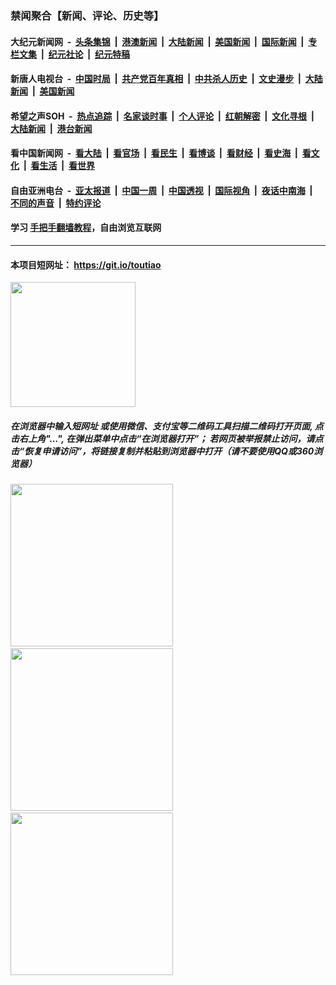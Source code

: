 ### 禁闻聚合【新闻、评论、历史等】

#### 大纪元新闻网 &nbsp;-&nbsp; [头条集锦](indexes/E头条集锦.md?t=02280702) &nbsp;|&nbsp; [港澳新闻](indexes/E港澳新闻.md?t=02280702)  &nbsp;|&nbsp; [大陆新闻](indexes/E大陆新闻.md?t=02280702) &nbsp;|&nbsp; [美国新闻](indexes/E美国新闻.md?t=02280702) &nbsp;|&nbsp; [国际新闻](indexes/E国际新闻.md?t=02280702) &nbsp;|&nbsp; [专栏文集](indexes/E专栏文集.md?t=02280702) &nbsp;|&nbsp; [纪元社论](indexes/E纪元社论.md?t=02280702) &nbsp;|&nbsp; [纪元特稿](indexes/E纪元特稿.md?t=02280702) 

#### 新唐人电视台 &nbsp;-&nbsp; [中国时局](indexes/N中国时局.md?t=02280702) &nbsp;|&nbsp; [共产党百年真相](indexes/N共产党百年真相.md?t=02280702) &nbsp;|&nbsp; [中共杀人历史](indexes/N中共杀人历史.md?t=02280702) &nbsp;|&nbsp; [文史漫步](indexes/N文史漫步.md?t=02280702) &nbsp;|&nbsp; [大陆新闻](indexes/N大陆新闻.md?t=02280702) &nbsp;|&nbsp; [美国新闻](indexes/N美国新闻.md?t=02280702)

#### 希望之声SOH &nbsp;-&nbsp; [热点追踪](indexes/H热点追踪.md?t=02280702) &nbsp;|&nbsp; [名家谈时事](indexes/H名家谈时事.md?t=02280702) &nbsp;|&nbsp; [个人评论](indexes/H个人评论.md?t=02280702)  &nbsp;|&nbsp; [红朝解密](indexes/H红朝解密.md?t=02280702) &nbsp;|&nbsp; [文化寻根](indexes/H文化寻根.md?t=02280702) &nbsp;|&nbsp; [大陆新闻](indexes/H大陆新闻.md?t=02280702) &nbsp;|&nbsp; [港台新闻](indexes/H港台新闻.md?t=02280702)

#### 看中国新闻网 &nbsp;-&nbsp; [看大陆](indexes/S看大陆.md?t=02280702) &nbsp;|&nbsp; [看官场](indexes/S看官场.md?t=02280702) &nbsp;|&nbsp; [看民生](indexes/S看民生.md?t=02280702)  &nbsp;|&nbsp; [看博谈](indexes/S看博谈.md?t=02280702) &nbsp;|&nbsp; [看财经](indexes/S看财经.md?t=02280702) &nbsp;|&nbsp; [看史海](indexes/S看史海.md?t=02280702) &nbsp;|&nbsp; [看文化](indexes/S看文化.md?t=02280702) &nbsp;|&nbsp; [看生活](indexes/S看生活.md?t=02280702) &nbsp;|&nbsp; [看世界](indexes/S看世界.md?t=02280702)

#### 自由亚洲电台 &nbsp;-&nbsp; [亚太报道](indexes/R亚太报道.md?t=02280702) &nbsp;|&nbsp; [中国一周](indexes/R中国一周.md?t=02280702) &nbsp;|&nbsp; [中国透视](indexes/R中国透视.md?t=02280702)  &nbsp;|&nbsp; [国际视角](indexes/R国际视角.md?t=02280702) &nbsp;|&nbsp; [夜话中南海](indexes/R夜话中南海.md?t=02280702) &nbsp;|&nbsp; [不同的声音](indexes/R不同的声音.md?t=02280702) &nbsp;|&nbsp; [特约评论](indexes/R特约评论.md?t=02280702)

#### 学习 [手把手翻墙教程](https://github.com/gfw-breaker/guides/wiki)，自由浏览互联网

----

#### 本项目短网址： https://git.io/toutiao
<img src="https://raw.githubusercontent.com/gfw-breaker/banned-news/master/scripts/img/qr.png" width="200px"/>  

##### 在浏览器中输入短网址 或使用微信、支付宝等二维码工具扫描二维码打开页面, 点击右上角"...", 在弹出菜单中点击“在浏览器打开”； 若网页被举报禁止访问，请点击“恢复申请访问”，将链接复制并粘贴到浏览器中打开（请不要使用QQ或360浏览器）

<img src="https://raw.githubusercontent.com/gfw-breaker/banned-news/master/scripts/img/1.png" width="260px"/> &nbsp; <img src="https://raw.githubusercontent.com/gfw-breaker/banned-news/master/scripts/img/2.png" width="260px"/> &nbsp; <img src="https://raw.githubusercontent.com/gfw-breaker/banned-news/master/scripts/img/3.png" width="260px"/>

